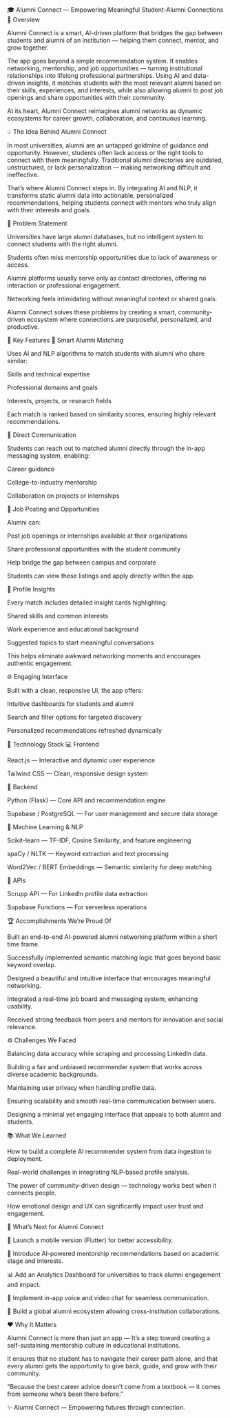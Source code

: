 🎓 Alumni Connect — Empowering Meaningful Student-Alumni Connections
🌟 Overview

Alumni Connect is a smart, AI-driven platform that bridges the gap between students and alumni of an institution — helping them connect, mentor, and grow together.

The app goes beyond a simple recommendation system. It enables networking, mentorship, and job opportunities — turning institutional relationships into lifelong professional partnerships.
Using AI and data-driven insights, it matches students with the most relevant alumni based on their skills, experiences, and interests, while also allowing alumni to post job openings and share opportunities with their community.

At its heart, Alumni Connect reimagines alumni networks as dynamic ecosystems for career growth, collaboration, and continuous learning.

💡 The Idea Behind Alumni Connect

In most universities, alumni are an untapped goldmine of guidance and opportunity.
However, students often lack access or the right tools to connect with them meaningfully.
Traditional alumni directories are outdated, unstructured, or lack personalization — making networking difficult and ineffective.

That’s where Alumni Connect steps in.
By integrating AI and NLP, it transforms static alumni data into actionable, personalized recommendations, helping students connect with mentors who truly align with their interests and goals.

🧠 Problem Statement

Universities have large alumni databases, but no intelligent system to connect students with the right alumni.

Students often miss mentorship opportunities due to lack of awareness or access.

Alumni platforms usually serve only as contact directories, offering no interaction or professional engagement.

Networking feels intimidating without meaningful context or shared goals.

Alumni Connect solves these problems by creating a smart, community-driven ecosystem where connections are purposeful, personalized, and productive.

🚀 Key Features
🤝 Smart Alumni Matching

Uses AI and NLP algorithms to match students with alumni who share similar:

Skills and technical expertise

Professional domains and goals

Interests, projects, or research fields

Each match is ranked based on similarity scores, ensuring highly relevant recommendations.

💬 Direct Communication

Students can reach out to matched alumni directly through the in-app messaging system, enabling:

Career guidance

College-to-industry mentorship

Collaboration on projects or internships

💼 Job Posting and Opportunities

Alumni can:

Post job openings or internships available at their organizations

Share professional opportunities with the student community

Help bridge the gap between campus and corporate

Students can view these listings and apply directly within the app.

🧭 Profile Insights

Every match includes detailed insight cards highlighting:

Shared skills and common interests

Work experience and educational background

Suggested topics to start meaningful conversations

This helps eliminate awkward networking moments and encourages authentic engagement.

🌐 Engaging Interface

Built with a clean, responsive UI, the app offers:

Intuitive dashboards for students and alumni

Search and filter options for targeted discovery

Personalized recommendations refreshed dynamically

🧰 Technology Stack
💻 Frontend

React.js — Interactive and dynamic user experience

Tailwind CSS — Clean, responsive design system

🧠 Backend

Python (Flask) — Core API and recommendation engine

Supabase / PostgreSQL — For user management and secure data storage

🧮 Machine Learning & NLP

Scikit-learn — TF-IDF, Cosine Similarity, and feature engineering

spaCy / NLTK — Keyword extraction and text processing

Word2Vec / BERT Embeddings — Semantic similarity for deep matching

🔗 APIs

Scrupp API — For LinkedIn profile data extraction

Supabase Functions — For serverless operations

🏆 Accomplishments We’re Proud Of

Built an end-to-end AI-powered alumni networking platform within a short time frame.

Successfully implemented semantic matching logic that goes beyond basic keyword overlap.

Designed a beautiful and intuitive interface that encourages meaningful networking.

Integrated a real-time job board and messaging system, enhancing usability.

Received strong feedback from peers and mentors for innovation and social relevance.

⚙️ Challenges We Faced

Balancing data accuracy while scraping and processing LinkedIn data.

Building a fair and unbiased recommender system that works across diverse academic backgrounds.

Maintaining user privacy when handling profile data.

Ensuring scalability and smooth real-time communication between users.

Designing a minimal yet engaging interface that appeals to both alumni and students.

📚 What We Learned

How to build a complete AI recommender system from data ingestion to deployment.

Real-world challenges in integrating NLP-based profile analysis.

The power of community-driven design — technology works best when it connects people.

How emotional design and UX can significantly impact user trust and engagement.

🌱 What’s Next for Alumni Connect

📱 Launch a mobile version (Flutter) for better accessibility.

🧭 Introduce AI-powered mentorship recommendations based on academic stage and interests.

📊 Add an Analytics Dashboard for universities to track alumni engagement and impact.

💬 Implement in-app voice and video chat for seamless communication.

🤝 Build a global alumni ecosystem allowing cross-institution collaborations.

❤️ Why It Matters

Alumni Connect is more than just an app —
It’s a step toward creating a self-sustaining mentorship culture in educational institutions.

It ensures that no student has to navigate their career path alone, and that every alumni gets the opportunity to give back, guide, and grow with their community.

“Because the best career advice doesn’t come from a textbook — it comes from someone who’s been there before.”

✨ Alumni Connect — Empowering futures through connection.

